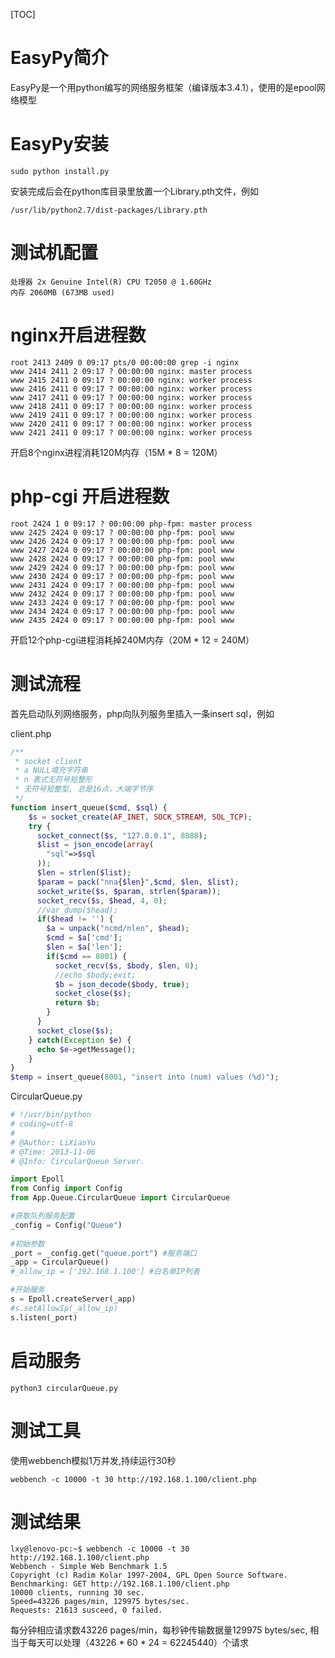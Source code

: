 [TOC]

# EasyPy简介
EasyPy是一个用python编写的网络服务框架（编译版本3.4.1），使用的是epool网络模型

# EasyPy安装
```
sudo python install.py
```

安装完成后会在python库目录里放置一个Library.pth文件，例如
```
/usr/lib/python2.7/dist-packages/Library.pth
```

# 测试机配置
```
处理器 2x Genuine Intel(R) CPU T2050 @ 1.60GHz
内存 2060MB (673MB used)
```

# nginx开启进程数
```
root 2413 2409 0 09:17 pts/0 00:00:00 grep -i nginx
www 2414 2411 2 09:17 ? 00:00:00 nginx: master process
www 2415 2411 0 09:17 ? 00:00:00 nginx: worker process
www 2416 2411 0 09:17 ? 00:00:00 nginx: worker process
www 2417 2411 0 09:17 ? 00:00:00 nginx: worker process
www 2418 2411 0 09:17 ? 00:00:00 nginx: worker process
www 2419 2411 0 09:17 ? 00:00:00 nginx: worker process
www 2420 2411 0 09:17 ? 00:00:00 nginx: worker process
www 2421 2411 0 09:17 ? 00:00:00 nginx: worker process
```
开启8个nginx进程消耗120M内存（15M * 8 = 120M）

# php-cgi 开启进程数
```
root 2424 1 0 09:17 ? 00:00:00 php-fpm: master process
www 2425 2424 0 09:17 ? 00:00:00 php-fpm: pool www
www 2426 2424 0 09:17 ? 00:00:00 php-fpm: pool www
www 2427 2424 0 09:17 ? 00:00:00 php-fpm: pool www
www 2428 2424 0 09:17 ? 00:00:00 php-fpm: pool www
www 2429 2424 0 09:17 ? 00:00:00 php-fpm: pool www
www 2430 2424 0 09:17 ? 00:00:00 php-fpm: pool www
www 2431 2424 0 09:17 ? 00:00:00 php-fpm: pool www
www 2432 2424 0 09:17 ? 00:00:00 php-fpm: pool www
www 2433 2424 0 09:17 ? 00:00:00 php-fpm: pool www
www 2434 2424 0 09:17 ? 00:00:00 php-fpm: pool www
www 2435 2424 0 09:17 ? 00:00:00 php-fpm: pool www
```
开启12个php-cgi进程消耗掉240M内存（20M * 12 = 240M）

# 测试流程
首先启动队列网络服务，php向队列服务里插入一条insert sql，例如

client.php
```php
/**
 * socket client
 * a NULL填充字符串
 * n 表式无符号短整形
 * 无符号短整型, 总是16点，大端字节序
 */
function insert_queue($cmd, $sql) {
    $s = socket_create(AF_INET, SOCK_STREAM, SOL_TCP);
    try {
      socket_connect($s, "127.0.0.1", 8888);
      $list = json_encode(array(
        "sql"=>$sql
      ));
      $len = strlen($list);
      $param = pack("nna{$len}",$cmd, $len, $list);
      socket_write($s, $param, strlen($param));
      socket_recv($s, $head, 4, 0);
      //var_dump($head);
      if($head != '') {
        $a = unpack("ncmd/nlen", $head);
        $cmd = $a['cmd'];
        $len = $a['len'];
        if($cmd == 8001) {
          socket_recv($s, $body, $len, 0);
          //echo $body;exit;
          $b = json_decode($body, true);
          socket_close($s);
          return $b;
        }
      }
      socket_close($s);
    } catch(Exception $e) {
      echo $e->getMessage();
    }
}
$temp = insert_queue(8001, "insert into (num) values (%d)");
```

CircularQueue.py
```python
# !/usr/bin/python
# coding=utf-8
#
# @Author: LiXiaoYu
# @Time: 2013-11-06
# @Info: CircularQueue Server.

import Epoll
from Config import Config
from App.Queue.CircularQueue import CircularQueue

#获取队列服务配置
_config = Config("Queue")
 
#初始参数
_port = _config.get("queue.port") #服务端口
_app = CircularQueue()
#_allow_ip = ['192.168.1.100'] #白名单IP列表

#开始服务
s = Epoll.createServer(_app)
#s.setAllowIp(_allow_ip)
s.listen(_port)
```

# 启动服务
```
python3 circularQueue.py
```

# 测试工具
使用webbench模拟1万并发,持续运行30秒
```
webbench -c 10000 -t 30 http://192.168.1.100/client.php
```

# 测试结果
```
lxy@lenovo-pc:~$ webbench -c 10000 -t 30 http://192.168.1.100/client.php
Webbench - Simple Web Benchmark 1.5
Copyright (c) Radim Kolar 1997-2004, GPL Open Source Software.
Benchmarking: GET http://192.168.1.100/client.php
10000 clients, running 30 sec.
Speed=43226 pages/min, 129975 bytes/sec.
Requests: 21613 susceed, 0 failed.
```
每分钟相应请求数43226 pages/min，每秒钟传输数据量129975 bytes/sec, 
相当于每天可以处理（43226 * 60 * 24 = 62245440）个请求
